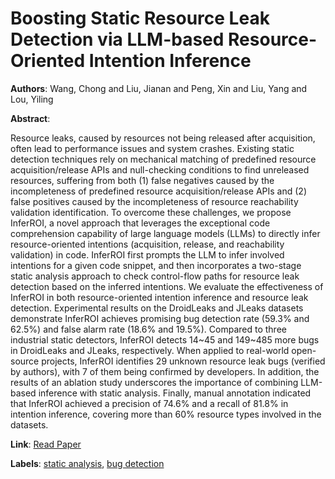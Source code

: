# Boosting Static Resource Leak Detection via LLM-based Resource-Oriented Intention Inference

**Authors**: Wang, Chong and Liu, Jianan and Peng, Xin and Liu, Yang and Lou, Yiling

**Abstract**:

Resource leaks, caused by resources not being released after acquisition, often lead to performance issues and system crashes. Existing static detection techniques rely on mechanical matching of predefined resource acquisition/release APIs and null-checking conditions to find unreleased resources, suffering from both (1) false negatives caused by the incompleteness of predefined resource acquisition/release APIs and (2) false positives caused by the incompleteness of resource reachability validation identification. To overcome these challenges, we propose InferROI, a novel approach that leverages the exceptional code comprehension capability of large language models (LLMs) to directly infer resource-oriented intentions (acquisition, release, and reachability validation) in code. InferROI first prompts the LLM to infer involved intentions for a given code snippet, and then incorporates a two-stage static analysis approach to check control-flow paths for resource leak detection based on the inferred intentions. We evaluate the effectiveness of InferROI in both resource-oriented intention inference and resource leak detection. Experimental results on the DroidLeaks and JLeaks datasets demonstrate InferROI achieves promising bug detection rate (59.3% and 62.5%) and false alarm rate (18.6% and 19.5%). Compared to three industrial static detectors, InferROI detects 14~45 and 149~485 more bugs in DroidLeaks and JLeaks, respectively. When applied to real-world open-source projects, InferROI identifies 29 unknown resource leak bugs (verified by authors), with 7 of them being confirmed by developers. In addition, the results of an ablation study underscores the importance of combining LLM-based inference with static analysis. Finally, manual annotation indicated that InferROI achieved a precision of 74.6% and a recall of 81.8% in intention inference, covering more than 60% resource types involved in the datasets.

**Link**: [Read Paper](https://doi.ieeecomputersociety.org/10.1109/ICSE55347.2025.00131)

**Labels**: [static analysis](../../labels/static_analysis.md), [bug detection](../../labels/bug_detection.md)

